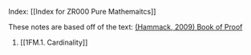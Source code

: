 Index: [[Index for ZR000 Pure Mathemaitcs]]

These notes are based off of the text: [(Hammack, 2009) Book of Proof](https://www.google.com/search?client=opera-gx&q=book+of+proof&sourceid=opera&ie=UTF-8&oe=UTF-8)

1. [[1FM.1. Cardinality]]